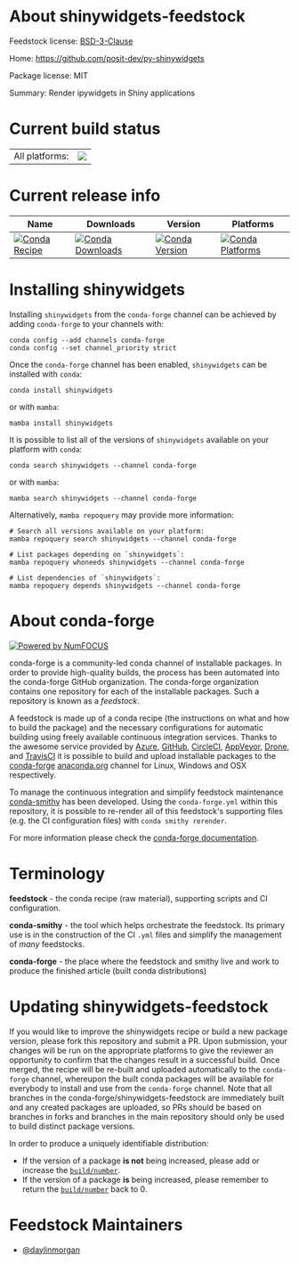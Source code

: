 About shinywidgets-feedstock
============================

Feedstock license: [BSD-3-Clause](https://github.com/conda-forge/shinywidgets-feedstock/blob/main/LICENSE.txt)

Home: https://github.com/posit-dev/py-shinywidgets

Package license: MIT

Summary: Render ipywidgets in Shiny applications

Current build status
====================


<table><tr><td>All platforms:</td>
    <td>
      <a href="https://dev.azure.com/conda-forge/feedstock-builds/_build/latest?definitionId=22696&branchName=main">
        <img src="https://dev.azure.com/conda-forge/feedstock-builds/_apis/build/status/shinywidgets-feedstock?branchName=main">
      </a>
    </td>
  </tr>
</table>

Current release info
====================

| Name | Downloads | Version | Platforms |
| --- | --- | --- | --- |
| [![Conda Recipe](https://img.shields.io/badge/recipe-shinywidgets-green.svg)](https://anaconda.org/conda-forge/shinywidgets) | [![Conda Downloads](https://img.shields.io/conda/dn/conda-forge/shinywidgets.svg)](https://anaconda.org/conda-forge/shinywidgets) | [![Conda Version](https://img.shields.io/conda/vn/conda-forge/shinywidgets.svg)](https://anaconda.org/conda-forge/shinywidgets) | [![Conda Platforms](https://img.shields.io/conda/pn/conda-forge/shinywidgets.svg)](https://anaconda.org/conda-forge/shinywidgets) |

Installing shinywidgets
=======================

Installing `shinywidgets` from the `conda-forge` channel can be achieved by adding `conda-forge` to your channels with:

```
conda config --add channels conda-forge
conda config --set channel_priority strict
```

Once the `conda-forge` channel has been enabled, `shinywidgets` can be installed with `conda`:

```
conda install shinywidgets
```

or with `mamba`:

```
mamba install shinywidgets
```

It is possible to list all of the versions of `shinywidgets` available on your platform with `conda`:

```
conda search shinywidgets --channel conda-forge
```

or with `mamba`:

```
mamba search shinywidgets --channel conda-forge
```

Alternatively, `mamba repoquery` may provide more information:

```
# Search all versions available on your platform:
mamba repoquery search shinywidgets --channel conda-forge

# List packages depending on `shinywidgets`:
mamba repoquery whoneeds shinywidgets --channel conda-forge

# List dependencies of `shinywidgets`:
mamba repoquery depends shinywidgets --channel conda-forge
```


About conda-forge
=================

[![Powered by
NumFOCUS](https://img.shields.io/badge/powered%20by-NumFOCUS-orange.svg?style=flat&colorA=E1523D&colorB=007D8A)](https://numfocus.org)

conda-forge is a community-led conda channel of installable packages.
In order to provide high-quality builds, the process has been automated into the
conda-forge GitHub organization. The conda-forge organization contains one repository
for each of the installable packages. Such a repository is known as a *feedstock*.

A feedstock is made up of a conda recipe (the instructions on what and how to build
the package) and the necessary configurations for automatic building using freely
available continuous integration services. Thanks to the awesome service provided by
[Azure](https://azure.microsoft.com/en-us/services/devops/), [GitHub](https://github.com/),
[CircleCI](https://circleci.com/), [AppVeyor](https://www.appveyor.com/),
[Drone](https://cloud.drone.io/welcome), and [TravisCI](https://travis-ci.com/)
it is possible to build and upload installable packages to the
[conda-forge](https://anaconda.org/conda-forge) [anaconda.org](https://anaconda.org/)
channel for Linux, Windows and OSX respectively.

To manage the continuous integration and simplify feedstock maintenance
[conda-smithy](https://github.com/conda-forge/conda-smithy) has been developed.
Using the ``conda-forge.yml`` within this repository, it is possible to re-render all of
this feedstock's supporting files (e.g. the CI configuration files) with ``conda smithy rerender``.

For more information please check the [conda-forge documentation](https://conda-forge.org/docs/).

Terminology
===========

**feedstock** - the conda recipe (raw material), supporting scripts and CI configuration.

**conda-smithy** - the tool which helps orchestrate the feedstock.
                   Its primary use is in the construction of the CI ``.yml`` files
                   and simplify the management of *many* feedstocks.

**conda-forge** - the place where the feedstock and smithy live and work to
                  produce the finished article (built conda distributions)


Updating shinywidgets-feedstock
===============================

If you would like to improve the shinywidgets recipe or build a new
package version, please fork this repository and submit a PR. Upon submission,
your changes will be run on the appropriate platforms to give the reviewer an
opportunity to confirm that the changes result in a successful build. Once
merged, the recipe will be re-built and uploaded automatically to the
`conda-forge` channel, whereupon the built conda packages will be available for
everybody to install and use from the `conda-forge` channel.
Note that all branches in the conda-forge/shinywidgets-feedstock are
immediately built and any created packages are uploaded, so PRs should be based
on branches in forks and branches in the main repository should only be used to
build distinct package versions.

In order to produce a uniquely identifiable distribution:
 * If the version of a package **is not** being increased, please add or increase
   the [``build/number``](https://docs.conda.io/projects/conda-build/en/latest/resources/define-metadata.html#build-number-and-string).
 * If the version of a package **is** being increased, please remember to return
   the [``build/number``](https://docs.conda.io/projects/conda-build/en/latest/resources/define-metadata.html#build-number-and-string)
   back to 0.

Feedstock Maintainers
=====================

* [@daylinmorgan](https://github.com/daylinmorgan/)

